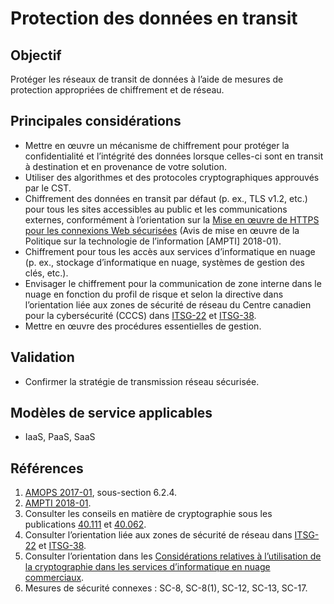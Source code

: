 # Protection des données en transit

## Objectif

Protéger les réseaux de transit de données à l’aide de mesures de protection appropriées de chiffrement et de réseau.

## Principales considérations

* Mettre en œuvre un mécanisme de chiffrement pour protéger la confidentialité et l’intégrité des données lorsque celles-ci sont en transit à destination et en provenance de votre solution.
* Utiliser des algorithmes et des protocoles cryptographiques approuvés par le CST.
* Chiffrement des données en transit par défaut (p. ex., TLS v1.2, etc.) pour tous les sites accessibles au public et les communications externes, conformément à l’orientation sur la [Mise en œuvre de HTTPS pour les connexions Web sécurisées](https://www.canada.ca/fr/gouvernement/systeme/gouvernement-numerique/technologiques-modernes-nouveaux/avis-mise-oeuvre-politique/mise-oeuvre-https-connexions-web-securisees-ampti.html) (Avis de mise en œuvre de la Politique sur la technologie de l’information [AMPTI] 2018-01).
* Chiffrement pour tous les accès aux services d’informatique en nuage (p. ex., stockage d’informatique en nuage, systèmes de gestion des clés, etc.).
* Envisager le chiffrement pour la communication de zone interne dans le nuage en fonction du profil de risque et selon la directive dans l’orientation liée aux zones de sécurité de réseau du Centre canadien pour la cybersécurité (CCCS) dans [ITSG-22](https://cyber.gc.ca/sites/default/files/publications/itsg-22-fra_4.pdf) et [ITSG-38](https://cyber.gc.ca/fr/orientation/considerations-de-conception-relatives-au-positionnement-des-services-dans-les-zones).
* Mettre en œuvre des procédures essentielles de gestion.

## Validation

* Confirmer la stratégie de transmission réseau sécurisée.

## Modèles de service applicables

* IaaS, PaaS, SaaS

## Références

1. [AMOPS 2017-01](https://www.canada.ca/fr/gouvernement/systeme/gouvernement-numerique/innovations-gouvernementales-numeriques/services-informatique-nuage/orientation-utilisation-securisee-services-commerciaux-informatique-nuage-amops.html), sous-section 6.2.4.
2. [AMPTI 2018-01](https://www.canada.ca/fr/gouvernement/systeme/gouvernement-numerique/technologiques-modernes-nouveaux/avis-mise-oeuvre-politique/mise-oeuvre-https-connexions-web-securisees-ampti.html).
3. Consulter les conseils en matière de cryptographie sous les publications [40.111](https://cyber.gc.ca/fr/orientation/algorithmes-cryptographiques-pour-linformation-non-classifie-protege-et-protege-b) et [40.062](https://cyber.gc.ca/sites/default/files/publications/itsap40062-fr_0.pdf).
4. Consulter l’orientation liée aux zones de sécurité de réseau dans [ITSG-22](https://cyber.gc.ca/sites/default/files/publications/itsg-22-fra_4.pdf) et [ITSG-38](https://cyber.gc.ca/fr/orientation/considerations-de-conception-relatives-au-positionnement-des-services-dans-les-zones).
5. Consulter l’orientation dans les [Considérations relatives à l’utilisation de la cryptographie dans les services d’informatique en nuage commerciaux](https://www.canada.ca/fr/gouvernement/systeme/gouvernement-numerique/innovations-gouvernementales-numeriques/services-informatique-nuage/consideration-utilisation-crrptographie-services-informatique-nauge.html).
6. Mesures de sécurité connexes : SC-8, SC-8(1), SC-12, SC-13, SC-17.

